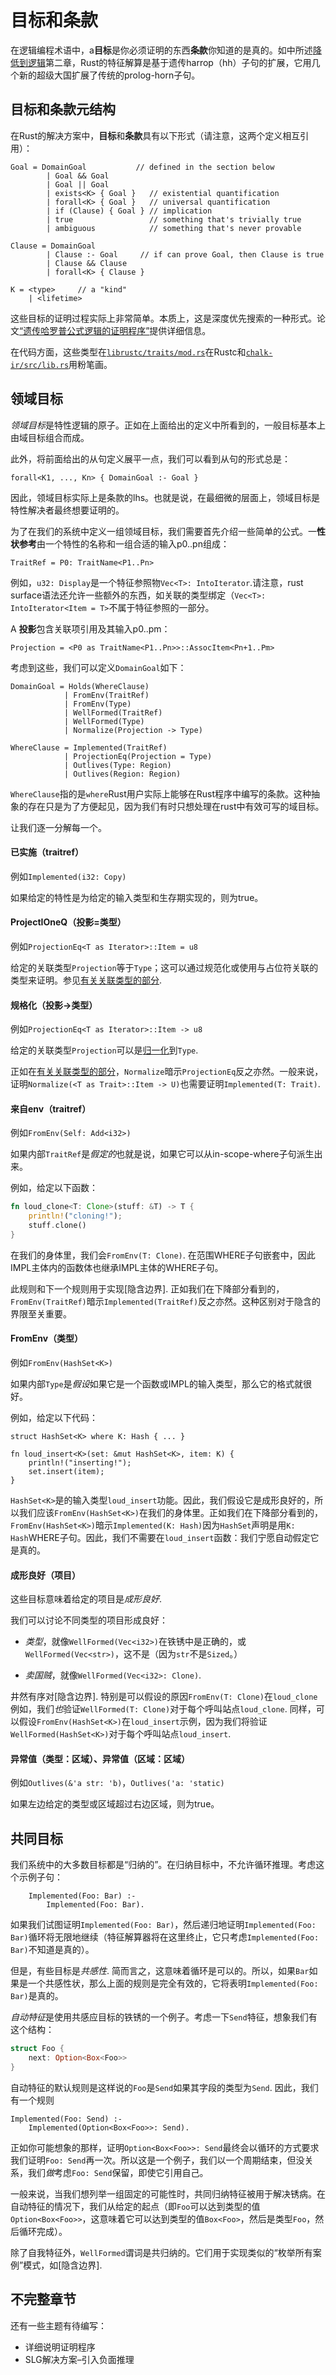 # 目标和条款

在逻辑编程术语中，a**目标**是你必须证明的东西**条款**你知道的是真的。如中所述[降低到逻辑](./lowering-to-logic.html)第二章，Rust的特征解算是基于遗传harrop（hh）子句的扩展，它用几个新的超级大国扩展了传统的prolog-horn子句。

## 目标和条款元结构

在Rust的解决方案中，**目标**和**条款**具有以下形式（请注意，这两个定义相互引用）：

```text
Goal = DomainGoal           // defined in the section below
        | Goal && Goal
        | Goal || Goal
        | exists<K> { Goal }   // existential quantification
        | forall<K> { Goal }   // universal quantification
        | if (Clause) { Goal } // implication
        | true                 // something that's trivially true
        | ambiguous            // something that's never provable

Clause = DomainGoal
        | Clause :- Goal     // if can prove Goal, then Clause is true
        | Clause && Clause
        | forall<K> { Clause }

K = <type>     // a "kind"
    | <lifetime>
```

这些目标的证明过程实际上非常简单。本质上，这是深度优先搜索的一种形式。论文[“遗传哈罗普公式逻辑的证明程序”][pphhf]提供详细信息。

在代码方面，这些类型在[`librustc/traits/mod.rs`][traits_mod]在Rustc和[`chalk-ir/src/lib.rs`][chalk_ir]用粉笔画。

[pphhf]: ./bibliography.html#pphhf

[traits_mod]: https://github.com/rust-lang/rust/blob/master/src/librustc/traits/mod.rs

[chalk_ir]: https://github.com/rust-lang-nursery/chalk/blob/master/chalk-ir/src/lib.rs

<a name="domain-goals"></a>

## 领域目标

*领域目标*是特性逻辑的原子。正如在上面给出的定义中所看到的，一般目标基本上由域目标组合而成。

此外，将前面给出的从句定义展平一点，我们可以看到从句的形式总是：

```text
forall<K1, ..., Kn> { DomainGoal :- Goal }
```

因此，领域目标实际上是条款的lhs。也就是说，在最细微的层面上，领域目标是特性解决者最终想要证明的。

<a name="trait-ref"></a>

为了在我们的系统中定义一组领域目标，我们需要首先介绍一些简单的公式。一**性状参考**由一个特性的名称和一组合适的输入p0..pn组成：

```text
TraitRef = P0: TraitName<P1..Pn>
```

例如，`u32: Display`是一个特征参照物`Vec<T>:
IntoIterator`.请注意，rust surface语法还允许一些额外的东西，如关联的类型绑定（`Vec<T>: IntoIterator<Item =
T>`不属于特征参照的一部分。

<a name="projection"></a>

A **投影**包含关联项引用及其输入p0..pm：

```text
Projection = <P0 as TraitName<P1..Pn>>::AssocItem<Pn+1..Pm>
```

考虑到这些，我们可以定义`DomainGoal`如下：

```text
DomainGoal = Holds(WhereClause)
            | FromEnv(TraitRef)
            | FromEnv(Type)
            | WellFormed(TraitRef)
            | WellFormed(Type)
            | Normalize(Projection -> Type)

WhereClause = Implemented(TraitRef)
            | ProjectionEq(Projection = Type)
            | Outlives(Type: Region)
            | Outlives(Region: Region)
```

`WhereClause`指的是`where`Rust用户实际上能够在Rust程序中编写的条款。这种抽象的存在只是为了方便起见，因为我们有时只想处理在rust中有效可写的域目标。

让我们逐一分解每一个。

#### 已实施（traitref）

例如`Implemented(i32: Copy)`

如果给定的特性是为给定的输入类型和生存期实现的，则为true。

#### ProjectIOneQ（投影=类型）

例如`ProjectionEq<T as Iterator>::Item = u8`

给定的关联类型`Projection`等于`Type`；这可以通过规范化或使用与占位符关联的类型来证明。参见[有关关联类型的部分](./associated-types.html).

#### 规格化（投影->类型）

例如`ProjectionEq<T as Iterator>::Item -> u8`

给定的关联类型`Projection`可以是[归一化][n]到`Type`.

正如在[有关关联类型的部分](./associated-types.html)，`Normalize`暗示`ProjectionEq`反之亦然。一般来说，证明`Normalize(<T as Trait>::Item -> U)`也需要证明`Implemented(T: Trait)`.

[n]: ./associated-types.html#normalize

[at]: ./associated-types.html

#### 来自env（traitref）

例如`FromEnv(Self: Add<i32>)`

如果内部`TraitRef`是*假定的*也就是说，如果它可以从in-scope-where子句派生出来。

例如，给定以下函数：

```rust
fn loud_clone<T: Clone>(stuff: &T) -> T {
    println!("cloning!");
    stuff.clone()
}
```

在我们的身体里，我们会`FromEnv(T: Clone)`. 在范围WHERE子句嵌套中，因此IMPL主体内的函数体也继承IMPL主体的WHERE子句。

此规则和下一个规则用于实现[隐含边界]. 正如我们在下降部分看到的，`FromEnv(TraitRef)`暗示`Implemented(TraitRef)`反之亦然。这种区别对于隐含的界限至关重要。

#### FromEnv（类型）

例如`FromEnv(HashSet<K>)`

如果内部`Type`是*假设*如果它是一个函数或IMPL的输入类型，那么它的格式就很好。

例如，给定以下代码：

```rust,ignore
struct HashSet<K> where K: Hash { ... }

fn loud_insert<K>(set: &mut HashSet<K>, item: K) {
    println!("inserting!");
    set.insert(item);
}
```

`HashSet<K>`是的输入类型`loud_insert`功能。因此，我们假设它是成形良好的，所以我们应该`FromEnv(HashSet<K>)`在我们的身体里。正如我们在下降部分看到的，`FromEnv(HashSet<K>)`暗示`Implemented(K: Hash)`因为`HashSet`声明是用`K: Hash`WHERE子句。因此，我们不需要在`loud_insert`函数：我们宁愿自动假定它是真的。

#### 成形良好（项目）

这些目标意味着给定的项目是*成形良好*.

我们可以讨论不同类型的项目形成良好：

-   *类型*，就像`WellFormed(Vec<i32>)`在铁锈中是正确的，或`WellFormed(Vec<str>)`，这不是（因为`str`不是`Sized`。）

-   *卖国贼*，就像`WellFormed(Vec<i32>: Clone)`.

井然有序对[隐含边界]. 特别是可以假设的原因`FromEnv(T: Clone)`在`loud_clone`例如，我们*也*验证`WellFormed(T: Clone)`对于每个呼叫站点`loud_clone`. 同样，可以假设`FromEnv(HashSet<K>)`在`loud_insert`示例，因为我们将验证`WellFormed(HashSet<K>)`对于每个呼叫站点`loud_insert`. 

#### 异常值（类型：区域）、异常值（区域：区域）

例如`Outlives(&'a str: 'b)`，`Outlives('a: 'static)`

如果左边给定的类型或区域超过右边区域，则为true。

<a name="coinductive"></a>

## 共同目标

我们系统中的大多数目标都是“归纳的”。在归纳目标中，不允许循环推理。考虑这个示例子句：

```text
    Implemented(Foo: Bar) :-
        Implemented(Foo: Bar).
```

如果我们试图证明`Implemented(Foo: Bar)`，然后递归地证明`Implemented(Foo: Bar)`循环将无限地继续（特征解算器将在这里终止，它只考虑`Implemented(Foo: Bar)`不知道是真的）。

但是，有些目标是*共感性*. 简而言之，这意味着循环是可以的。所以，如果`Bar`如果是一个共感性状，那么上面的规则是完全有效的，它将表明`Implemented(Foo: Bar)`是真的。

*自动特征*是使用共感应目标的铁锈的一个例子。考虑一下`Send`特征，想象我们有这个结构：

```rust
struct Foo {
    next: Option<Box<Foo>>
}
```

自动特征的默认规则是这样说的`Foo`是`Send`如果其字段的类型为`Send`. 因此，我们有一个规则

```text
Implemented(Foo: Send) :-
    Implemented(Option<Box<Foo>>: Send).
```

正如你可能想象的那样，证明`Option<Box<Foo>>: Send`最终会以循环的方式要求我们证明`Foo: Send`再一次。所以这是一个例子，我们以一个周期结束，但没关系，我们*做*考虑`Foo: Send`保留，即使它引用自己。

一般来说，当我们想列举一组固定的可能性时，共同归纳特征被用于解决锈病。在自动特征的情况下，我们从给定的起点（即`Foo`可以达到类型的值`Option<Box<Foo>>`，这意味着它可以达到类型的值`Box<Foo>`，然后是类型`Foo`，然后循环完成）。

除了自我特征外，`WellFormed`谓词是共归纳的。它们用于实现类似的“枚举所有案例”模式，如[隐含边界].

[implied bounds]: ./lowering-rules.html#implied-bounds

## 不完整章节

还有一些主题有待编写：

-   详细说明证明程序
-   SLG解决方案–引入负面推理
